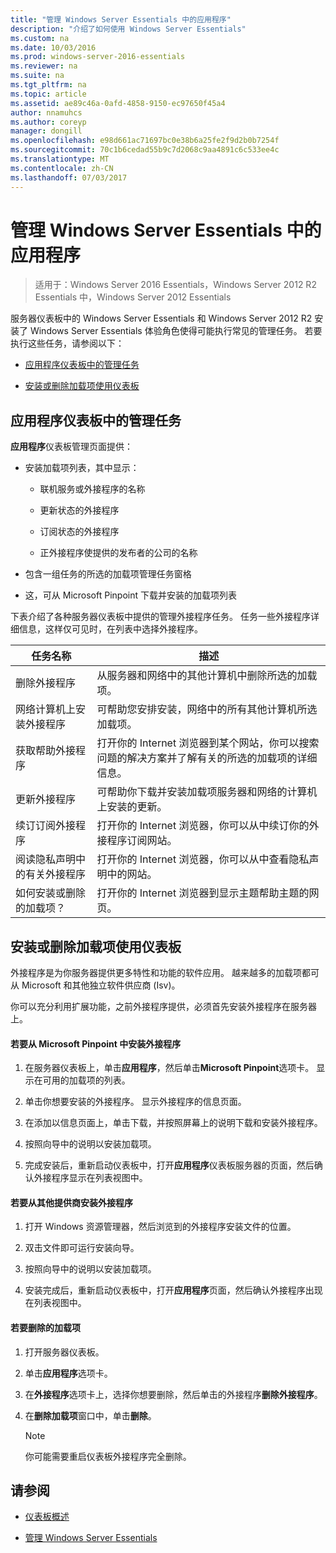```yaml
---
title: "管理 Windows Server Essentials 中的应用程序"
description: "介绍了如何使用 Windows Server Essentials"
ms.custom: na
ms.date: 10/03/2016
ms.prod: windows-server-2016-essentials
ms.reviewer: na
ms.suite: na
ms.tgt_pltfrm: na
ms.topic: article
ms.assetid: ae89c46a-0afd-4858-9150-ec97650f45a4
author: nnamuhcs
ms.author: coreyp
manager: dongill
ms.openlocfilehash: e98d661ac71697bc0e38b6a25fe2f9d2b0b7254f
ms.sourcegitcommit: 70c1b6cedad55b9c7d2068c9aa4891c6c533ee4c
ms.translationtype: MT
ms.contentlocale: zh-CN
ms.lasthandoff: 07/03/2017
---
```

# <a name="manage-applications-in-windows-server-essentials"></a>管理 Windows Server Essentials 中的应用程序

>适用于：Windows Server 2016 Essentials，Windows Server 2012 R2 Essentials 中，Windows Server 2012 Essentials
 
 服务器仪表板中的 Windows Server Essentials 和 Windows Server 2012 R2 安装了 Windows Server Essentials 体验角色使得可能执行常见的管理任务。 若要执行这些任务，请参阅以下：  
  
-   [应用程序仪表板中的管理任务](Manage-Applications-in-Windows-Server-Essentials.md#BKMK_1)  
  
-   [安装或删除加载项使用仪表板](Manage-Applications-in-Windows-Server-Essentials.md#BKMK_2)  
  
##  <a name="BKMK_1"></a>应用程序仪表板中的管理任务  
 **应用程序**仪表板管理页面提供：  
  
-   安装加载项列表，其中显示：  
  
    -   联机服务或外接程序的名称  
  
    -   更新状态的外接程序  
  
    -   订阅状态的外接程序  
  
    -   正外接程序使提供的发布者的公司的名称  
  
-   包含一组任务的所选的加载项管理任务窗格  
  
-   这，可从 Microsoft Pinpoint 下载并安装的加载项列表  
  
 下表介绍了各种服务器仪表板中提供的管理外接程序任务。 任务一些外接程序详细信息，这样仅可见时，在列表中选择外接程序。  
  
|任务名称|描述|  
|---------------|-----------------|  
|删除外接程序|从服务器和网络中的其他计算机中删除所选的加载项。|  
|网络计算机上安装外接程序|可帮助您安排安装，网络中的所有其他计算机所选加载项。|  
|获取帮助外接程序|打开你的 Internet 浏览器到某个网站，你可以搜索问题的解决方案并了解有关的所选的加载项的详细信息。|  
|更新外接程序|可帮助你下载并安装加载项服务器和网络的计算机上安装的更新。|  
|续订订阅外接程序|打开你的 Internet 浏览器，你可以从中续订你的外接程序订阅网站。|  
|阅读隐私声明中的有关外接程序|打开你的 Internet 浏览器，你可以从中查看隐私声明中的网站。|  
|如何安装或删除的加载项？|打开你的 Internet 浏览器到显示主题帮助主题的网页。|  
  
##  <a name="BKMK_2"></a>安装或删除加载项使用仪表板  
 外接程序是为你服务器提供更多特性和功能的软件应用。 越来越多的加载项都可从 Microsoft 和其他独立软件供应商 (Isv)。  
  
 你可以充分利用扩展功能，之前外接程序提供，必须首先安装外接程序在服务器上。  
  
#### <a name="to-install-an-add-in-from-microsoft-pinpoint"></a>若要从 Microsoft Pinpoint 中安装外接程序  
  
1.  在服务器仪表板上，单击**应用程序**，然后单击**Microsoft Pinpoint**选项卡。  显示在可用的加载项的列表。  
  
2.  单击你想要安装的外接程序。 显示外接程序的信息页面。  
  
3.  在添加以信息页面上，单击下载，并按照屏幕上的说明下载和安装外接程序。  
  
4.  按照向导中的说明以安装加载项。  
  
5.  完成安装后，重新启动仪表板中，打开**应用程序**仪表板服务器的页面，然后确认外接程序显示在列表视图中。  
  
#### <a name="to-install-an-add-in-from-another-provider"></a>若要从其他提供商安装外接程序  
  
1.  打开 Windows 资源管理器，然后浏览到的外接程序安装文件的位置。  
  
2.  双击文件即可运行安装向导。  
  
3.  按照向导中的说明以安装加载项。  
  
4.  安装完成后，重新启动仪表板中，打开**应用程序**页面，然后确认外接程序出现在列表视图中。  
  
#### <a name="to-remove-an-add-in"></a>若要删除的加载项  
  
1.  打开服务器仪表板。  
  
2.  单击**应用程序**选项卡。  
  
3.  在**外接程序**选项卡上，选择你想要删除，然后单击的外接程序**删除外接程序**。  
  
4.  在**删除加载项**窗口中，单击**删除**。  
  
    > [!NOTE]
    >  你可能需要重启仪表板外接程序完全删除。  
  
## <a name="see-also"></a>请参阅  
  
-   [仪表板概述](Overview-of-the-Dashboard-in-Windows-Server-Essentials.md)  
  
-   [管理 Windows Server Essentials](Manage-Windows-Server-Essentials.md)

